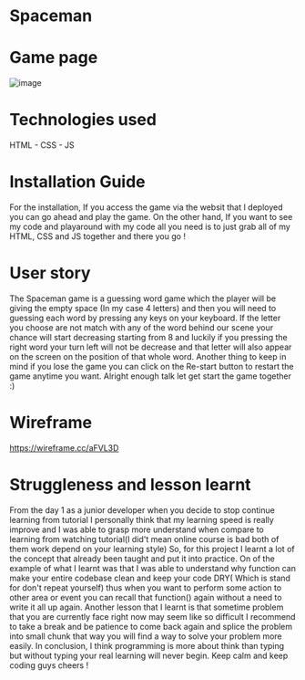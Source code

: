 # Spaceman

# Game page
![image](https://user-images.githubusercontent.com/101511565/202354087-a37118e0-eff8-4bb9-98a7-6bab279142d6.png)

# Technologies used
HTML - CSS - JS

# Installation Guide
For the installation, If you access the game via the websit that I deployed you can go ahead and play the game. On the other hand, 
If you want to see my code and playaround with my code all you need is to just grab all of my HTML, CSS and JS together and there you go !

# User story
The Spaceman game is a guessing word game which the player will be giving the empty space (In my case 4 letters) and then you will need to guessing each word by pressing any keys on your keyboard. If the letter you choose are not match with any of the word behind our scene your chance will start decreasing starting from 8 and luckily if you pressing the right word your turn left will not be decrease and that letter will also appear on the screen on the position of that whole word. Another thing to keep in mind if you lose the game you can click on the Re-start button to restart the game anytime you want. Alright enough talk let get start the game together :)

# Wireframe
https://wireframe.cc/aFVL3D

# Struggleness and lesson learnt
From the day 1 as a junior developer when you decide to stop continue learning from tutorial I personally think that my learning speed is really improve and I was able to grasp more understand when compare to learning from watching tutorial(I did't mean online course is bad both of them work depend on your learning style) So, for this project I learnt a lot of the concept that already been taught and put it into practice. On of the example of what I learnt was that I was able to understand why function can make your entire codebase clean and keep your code DRY( Which is stand for don't repeat yourself) thus when you want to perform some action to other area or event you can recall that function() again without a need to write it all up again. Another lesson that I learnt is that sometime problem that you are currently face right now may seem like so difficult I recommend to take a break and be patience to come back again and splice the problem into small chunk that way you will find a way to solve your problem more easily. In conclusion, I think programming is more about think than typing but without typing your real learning will never begin. Keep calm and keep coding guys cheers !
